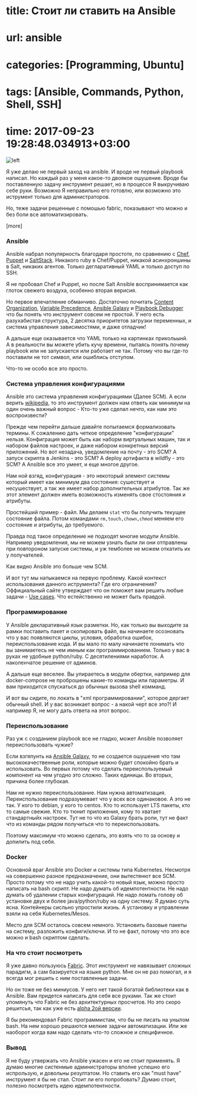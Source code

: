 # title: Стоит ли ставить на Ansible
# url: ansible
# categories: [Programming, Ubuntu]
# tags: [Ansible, Commands, Python, Shell, SSH]
# time: 2017-09-23 19:28:48.034913+03:00

![left](~logo.png)

Я уже делаю не первый заход на ansible. И вроде не первый playbook написал. Но каждый раз у меня какое-то двоякое ошушение.
Вроде бы поставленную задачу инструмент решает, но в процессе Я выкручиваю себе руки. 
Возможно Я неправильно его готовлю, или возможно это иструмент только для администраторов. 

Но, теже задачи решенные с помошью fabric, показывают что можно и без боли все автоматизировать.    
 

[more]

### Ansible
 
Ansible набрал популярность благодаря простоте, по сравнению с [Chef](https://www.chef.io/chef/), [Puppet](https://puppet.com/) и [SaltStack](https://saltstack.com/). 
Никакого ruby в Chef/Puppet, никакой асинхроншины в Salt, никаких агентов. Только дегларативный YAML и только доступ по SSH.

Я не пробовал Chef и Puppet, но после Salt Ansible воспринимается как глоток свежего воздуха, особенно вторая верисия.

Но первое впечатление обманчиво. Достаточно почитать [Content Organization](http://docs.ansible.com/ansible/latest/playbooks_best_practices.html#content-organization),
[Variable Precedence](http://docs.ansible.com/ansible/latest/playbooks_variables.html#variable-precedence-where-should-i-put-a-variable), 
[Ansible Galaxy](http://docs.ansible.com/ansible/latest/galaxy.html) и
[Playbook Debugger](http://docs.ansible.com/ansible/latest/playbooks_debugger.html)
что бы понять что инструмент совсем не простой.
У него есть разухабистая структура, 2 десятка приоритетов загрузки переменных, и система управления зависимостями, и даже отладчик!

А дальше еще оказывается что YAML только на картинках прикольынй. А в реальности вы можете убить кучу времени, пытаясь понять почему playbook или не запускается или работает не так.
Потому что вы где-то поставили не тот символ, или ошиблись отступом. 

Что-то не особо все это просто.   


### Система управления конфигурациями

Ansible это система управления конфигурациями (Далее SCM). А если верить [wikipedia](https://ru.wikipedia.org/wiki/Конфигурационное_управление),
то это инструмент должен нам ответь как минимум на один очень важный вопрос - Кто-то уже сделал нечто, как нам это воспроизвести?

Прежде чем перейти дальше давайте попытаемся формализовать термины. К сожалению дать четкое определение "конфигурации" нельзя.
Конфиграция может быть как наборм виртуальных машин, так и набором файлов настроек, и даже набором конкретных версий приложений.
Но вот незадача, уведомление на почту - это SCM? А запуск скрипта в Jenkins - это SCM? А deploy артифакта в wildfly - это SCM?
А Ansible все это умеет, и еще многое другое.

Нам ной взгяд, конфигурация - это некоторый элемент системы который имеет как минимум два состояния: сушествует и несушествует, а так же имеет набор дополнительных атрибутов.
Так же этот элемент должен иметь возможность изменять свое стостояния и атрибуты.

Простейший пример - файл. Мы делаем `stat` что бы получить текущее состояние файла. 
Потом командами `rm,touch,chown,chmod` меняем его состояние и атрибуты, до требуемого.

Правда под такое определение не подходят многие модули Ansible. Например уведомления, мы не можем узнать были ли они отправлены при повтороном запуске системы,
и уж темболее не можем откатить их у получателей. 

Как видно Ansible это больше чем SCM. 

И вот тут мы натыкаемся на первую проблему. Какой контекст использования данного иструмента? Где его ограничения?
Оффициальный сайте утверждает что он поможет вам решить любые задачи - [Use cases](https://www.ansible.com/use-cases-overview).
Что естейственно не может быть правдой.


### Программирование

У Ansible декларативный язык разметки. Но, как только вы выходите за рамки поставить пакет и скопировать файл, вы начинаете осозновать что у вас появляются циклы, условия, обработка ошибок, переиспользование кода.
И вы мало по малу начинаете понимать что вы занимаетесь не чем имным как программированием. 
Только у вас в руках не удобные python/ruby. С десятилениями наработок. А наколенчатое решение от админов. 

А дальше еще веселее. Вы упираетесь в модули обертки, например для docker-compose не проброшены какие-то команды или параметры. 
И вам приходится спускаться до обычных вызова shell комманд. 

И вот вы сидите, по локать в "xml программировании", которое дергает обычный shell. И у вас возникает вопрос - а накой черт все это?! 
И например Я, не могу дать ответа на этот вопрос.    


### Переиспользование

Раз уж с созданием playbook все не гладко, может Ansible позволяет переиспользовать чужие? 

Если взгялунть на [Ansible Galaxy](https://galaxy.ansible.com/), то не создается ошушения что там высококачественные роли, которые можно будет спокойно брать и использовать.
Во первых потому что сделать переиспользуемый компонент на чем угодно это сложно. Таких единицы. Во вторых, причина более глубокая.

Нам не нужно переиспользование. Нам нужна автоматизация. Переиспользование подразумевает что у всех все одинаковое. А это не так.
У кого то debian, у кого то centos. Кто то использует LTS пакеты, кто то самые свежие. Кто то тюнит приложения, кому то хватает стандартныйх настроек.
Тут не то что из Galaxy брать роли, тут не факт что из команды рядом получиться что то переиспользовать. 

Поэтому максимум что можно сделать, это взять что то за основу и допилить под себя.

### Docker

Основной враг Ansible это Docker и системы типа Kubernetes. Несмотря на совершенно разное предназначение, они вытестянют все SCM.
Просто потому что не надо учить какой-то новый язык, можно просто написать на bash скрипт. Не надо думать об идемпотентности. 
Не надо думать об удалении старых конфигураций. Не надо ломать голову об установке двух и более java/python/ruby на одну систему.
Я думаю суть ясна. Контейнеры сисльно упростили жизнь. А установку и управлении взяли на себя Kubernetes/Mesos.

Место для SCM осталось совсем немного. Установить базовые пакеты на систему, разложить конфиги/ключи.
И то не факт, потому что это все можно и bash скриптом сделать.


### На что стоит посмотреть

Я уже давно пользуюсь [Fabric](http://www.fabfile.org/). Этот инструмент не навязывает сложных парадигм, а сам базируется на языке python.
Мне он не раз помогал, и я всегда мог решить с ним поставленные задачи.

Но он тоже не без миниусов. У него нет такой богатой библиотеки как в Ansible. Вам придется написать для себя все руками.
Так же стоит упомянуть что Fabric не без архитектурных просчетов. Но это скоро решитсья, так как уже есть [alpha 2ой версии](http://docs.fabfile.org/en/v2/index.html).

Я бы рекомендовал Fabric программистам, что бы не писать на унылом bash. На нем хорошо решаются мелкие задачи автоматизации.
Или же наоборот когда вам надо сделать что-то сложное и специфичное.


### Вывод

Я не буду утвержать что Ansible ужасен и его не стоит применять. Я думаю многие систенмые администраторы вполне успешно его испрользую, и довольны резултатом.
Но ставить его как "must have" инструмент я бы не стал. Стоит ли его попробовать? Думаю стоит, полезно посмотреть идею идемпотентности.

       